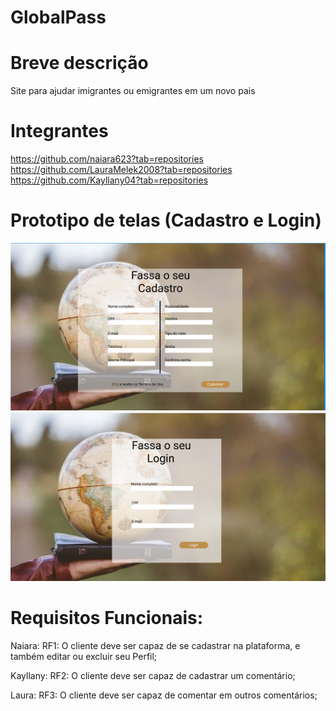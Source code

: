 # GlobalPass

# Breve descrição
Site para ajudar imigrantes ou emigrantes em um novo pais 

# Integrantes
https://github.com/naiara623?tab=repositories
https://github.com/LauraMelek2008?tab=repositories
https://github.com/Kayllany04?tab=repositories

# Prototipo de telas (Cadastro e Login)

![alt text](image.png)
![alt text](image-1.png)

# Requisitos Funcionais:


 Naiara: 
 RF1: O cliente deve ser capaz de se cadastrar na plataforma, e também editar ou excluir seu Perfil;

 Kayllany: 
RF2: O cliente deve ser capaz de cadastrar um comentário;

 Laura:
RF3: O cliente deve ser capaz de comentar em outros comentários;

